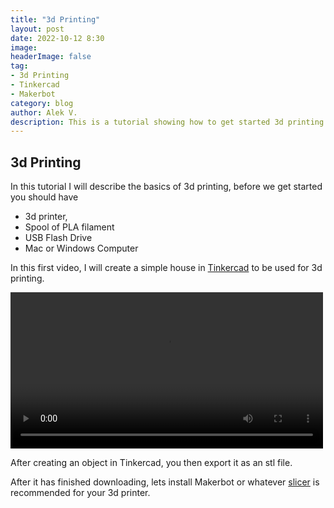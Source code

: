 ```yaml
---
title: "3d Printing"
layout: post
date: 2022-10-12 8:30
image: 
headerImage: false
tag:
- 3d Printing
- Tinkercad
- Makerbot
category: blog
author: Alek V.
description: This is a tutorial showing how to get started 3d printing
---
```


## 3d Printing

In this tutorial I will describe the basics of 3d printing, before we get started you should have 

- 3d printer, 
- Spool of PLA filament
- USB Flash Drive
- Mac or Windows Computer


In this first video, I will create a simple house in [Tinkercad](http://tinkercad.com) to be used for 3d printing.

<video width="500" controls>
     <source src="https://drive.google.com/uc?export=download&id=1rsOSf52-NrigMRUeXW4yjJ3Ooa_vmr4T">
 </video>

After creating an object in Tinkercad, you then export it as an stl file.



After it has finished downloading, lets install Makerbot or whatever [slicer](https://en.wikipedia.org/wiki/Slicer_(3D_printing)) is recommended for your 3d printer.



